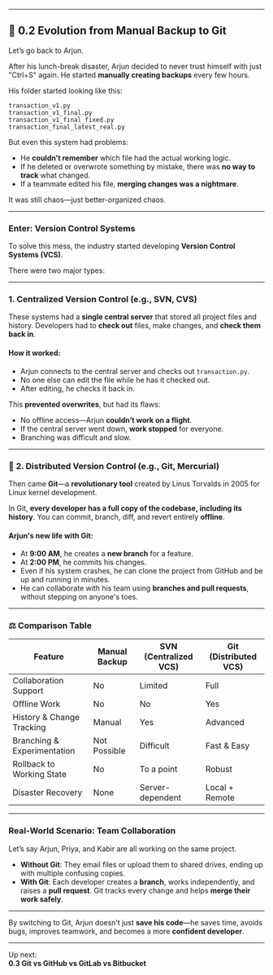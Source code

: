
---

## 🔹 **0.2 Evolution from Manual Backup to Git**

Let’s go back to Arjun.

After his lunch-break disaster, Arjun decided to never trust himself with just "Ctrl+S" again. He started **manually creating backups** every few hours.

His folder started looking like this:

```
transaction_v1.py  
transaction_v1_final.py  
transaction_v1_final_fixed.py  
transaction_final_latest_real.py  
```

But even this system had problems:
- He **couldn’t remember** which file had the actual working logic.
- If he deleted or overwrote something by mistake, there was **no way to track** what changed.
- If a teammate edited his file, **merging changes was a nightmare**.

It was still chaos—just better-organized chaos.

---

###  Enter: Version Control Systems

To solve this mess, the industry started developing **Version Control Systems (VCS)**.

There were two major types:

---

###  **1. Centralized Version Control (e.g., SVN, CVS)**

These systems had a **single central server** that stored all project files and history. Developers had to **check out** files, make changes, and **check them back in**.

####  How it worked:
- Arjun connects to the central server and checks out `transaction.py`.
- No one else can edit the file while he has it checked out.
- After editing, he checks it back in.
  
This **prevented overwrites**, but had its flaws:
- No offline access—Arjun **couldn’t work on a flight**.
- If the central server went down, **work stopped** for everyone.
- Branching was difficult and slow.

---

### 🔸 **2. Distributed Version Control (e.g., Git, Mercurial)**

Then came **Git**—a **revolutionary tool** created by Linus Torvalds in 2005 for Linux kernel development.

In Git, **every developer has a full copy of the codebase, including its history**. You can commit, branch, diff, and revert entirely **offline**.

####  Arjun's new life with Git:
- At **9:00 AM**, he creates a **new branch** for a feature.
- At **2:00 PM**, he commits his changes.
- Even if his system crashes, he can clone the project from GitHub and be up and running in minutes.
- He can collaborate with his team using **branches and pull requests**, without stepping on anyone's toes.

---

### ⚖️ Comparison Table

| Feature                         | Manual Backup | SVN (Centralized VCS) | Git (Distributed VCS) |
|-------------------------------|---------------|------------------------|------------------------|
| Collaboration Support          |  No          |  Limited              |  Full                |
| Offline Work                   |  No          |  No                   |  Yes                 |
| History & Change Tracking      |  Manual      |  Yes                  |  Advanced            |
| Branching & Experimentation    |  Not Possible|  Difficult            |  Fast & Easy         |
| Rollback to Working State      |  No          |  To a point           |  Robust              |
| Disaster Recovery              |  None        |  Server-dependent     |  Local + Remote      |

---

###  Real-World Scenario: Team Collaboration

Let’s say Arjun, Priya, and Kabir are all working on the same project.

- **Without Git**: They email files or upload them to shared drives, ending up with multiple confusing copies.
- **With Git**: Each developer creates a **branch**, works independently, and raises a **pull request**. Git tracks every change and helps **merge their work safely**.

---

By switching to Git, Arjun doesn’t just **save his code**—he saves time, avoids bugs, improves teamwork, and becomes a more **confident developer**.

---

Up next:  
 **0.3 Git vs GitHub vs GitLab vs Bitbucket**  
